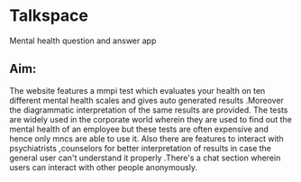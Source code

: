 # Talkspace
Mental health question and answer app

## Aim:
The website features a mmpi test which evaluates your health on ten different mental health scales and gives auto generated results .Moreover the diagrammatic interpretation of the same results are provided. The tests are widely used in the corporate world wherein they are used to find out the mental health of an employee but these tests are often expensive and hence only mncs are able to use it. Also there are features to interact with psychiatrists ,counselors for better interpretation of results in case the general user can't understand it properly .There's a chat section wherein users can interact with other people anonymously. 
